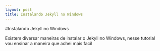 ```yaml
---
layout: post
title: Instalando Jekyll no Windows
---
```


#Instalando Jekyll no Windows

Existem diversar maneiras de instalar o Jekyll no Windows, nesse tutorial vou ensinar a maneira que achei mais facil
